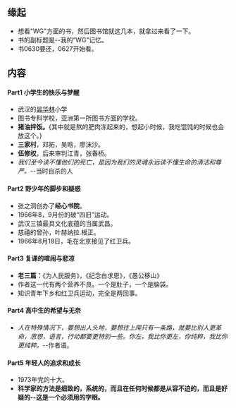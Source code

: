 ##  缘起
+ 想看"WG"方面的书，然后图书馆就这几本，就拿过来看了一下。
+ 书的副标题是--我的“WG”记忆。
+ 书0630要还，0627开始看。

##  内容
#### Part1 小学生的快乐与梦醒
+ 武汉的[昙华林](http://baike.baidu.com/link?url=zltdHg85KwJ85tGC17Go4H8dTfGezEK37iKRbrN5iBlX2rJrfOw0ebUpRxNLNNkvl3rcaNWYmEegJl2MsgZDQq)小学
+ 图书专科学校，亚洲第一所图书方面的学校。
+ **猪油拌饭。**{其中就是熬的肥肉冻起来的，想起小时候，我吃馄饨的时候也会放这个。}
+ **三家村**，邓拓，吴晗，廖沫沙。
+ **伍修权**，后来审判江青，张春桥。
+ *我们至今读不懂他们的死亡，是因为我们的灵魂永远读不懂生命的清洁和尊严。*--当时自杀的人

#### Part2 野少年的脚步和疑惑
+ 张之洞创办了**经心书院**。
+ 1966年8，9月份的破“四旧”运动。
+ 武汉三镇最具文化底蕴的当属武昌。
+ 慈禧的曾孙，叶赫纳拉.根正。
+ 1966年8月18日，毛在北京接见了红卫兵。

#### Part3 复课的喧闹与悲凉
+ **老三篇：**《为人民服务》，《纪念白求恩》，《愚公移山》
+ 作者这一代有两个营养不良。一个是肚子，一个是脑袋。
+ 知识青年下乡和红卫兵运动，完全是两回事。

#### Part4 高中生的希望与无奈
+ *人在特殊情况下，要想出人头地，要想往上爬只有一条路，就要比别人更革命，思想，语言，行动都要更特别一些。你左，我比你更左，你纯粹，我比你更纯粹。*--作者语。

#### Part5 年轻人的追求和成长
+ 1973年党的十大。
+ **科学家的方法是细致的，系统的，而且在任何时候都是从容不迫的，而且是好疑的--这是一个必须用的字眼。**




